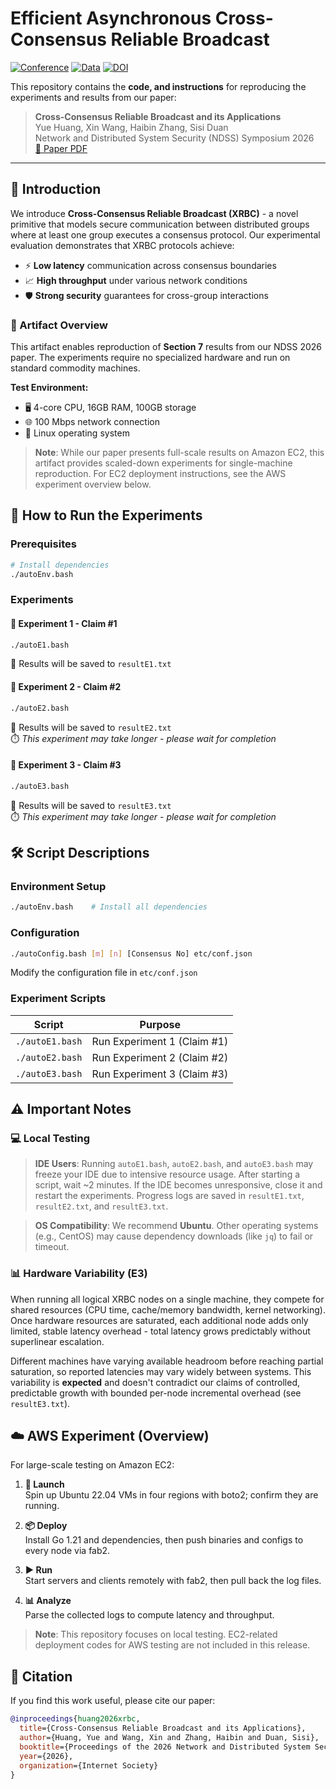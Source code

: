 # Efficient Asynchronous Cross-Consensus Reliable Broadcast


[![Conference](https://img.shields.io/badge/Conference-NDSS%20'26-blue)](https://www.ndss-symposium.org/ndss2026/)
[![Data](https://img.shields.io/badge/Data-Zenodo-4c7e9b.svg)](https://zenodo.org/records/16945739)
[![DOI](https://zenodo.org/badge/DOI/10.5281/zenodo.16945739.svg)](https://doi.org/10.5281/zenodo.16945739)


This repository contains the **code, and instructions** for reproducing the experiments and results from our paper:

> **Cross-Consensus Reliable Broadcast and its Applications**  
> Yue Huang, Xin Wang, Haibin Zhang, Sisi Duan  
> Network and Distributed System Security (NDSS) Symposium 2026  
> [📄 Paper PDF](https://eprint.iacr.org/2025/1483)

---



## 🔬 Introduction

We introduce **Cross-Consensus Reliable Broadcast (XRBC)** - a novel primitive that models secure communication between distributed groups where at least one group executes a consensus protocol. Our experimental evaluation demonstrates that XRBC protocols achieve:

- ⚡ **Low latency** communication across consensus boundaries
- 📈 **High throughput** under various network conditions  
- 🛡️ **Strong security** guarantees for cross-group interactions

### 🧪 Artifact Overview
This artifact enables reproduction of **Section 7** results from our NDSS 2026 paper. The experiments require no specialized hardware and run on standard commodity machines.

**Test Environment:**
- 🖥️ 4-core CPU, 16GB RAM, 100GB storage
- 🌐 100 Mbps network connection  
- 🐧 Linux operating system

> **Note**: While our paper presents full-scale results on Amazon EC2, this artifact provides scaled-down experiments for single-machine reproduction. For EC2 deployment instructions, see the AWS experiment overview below.

## 🚀 How to Run the Experiments

### Prerequisites
```bash
# Install dependencies
./autoEnv.bash
```

### Experiments

#### 🔬 **Experiment 1** - Claim #1
```bash
./autoE1.bash
```
📄 Results will be saved to `resultE1.txt`

#### 🔬 **Experiment 2** - Claim #2  
```bash
./autoE2.bash
```
📄 Results will be saved to `resultE2.txt`  
⏱️ *This experiment may take longer - please wait for completion*

#### 🔬 **Experiment 3** - Claim #3
```bash
./autoE3.bash
```
📄 Results will be saved to `resultE3.txt`  
⏱️ *This experiment may take longer - please wait for completion*

## 🛠️ Script Descriptions

### Environment Setup
```bash
./autoEnv.bash    # Install all dependencies
```

### Configuration
```bash
./autoConfig.bash [m] [n] [Consensus No] etc/conf.json
```
Modify the configuration file in `etc/conf.json`

### Experiment Scripts
| Script | Purpose |
|--------|---------|
| `./autoE1.bash` | Run Experiment 1 (Claim #1) |
| `./autoE2.bash` | Run Experiment 2 (Claim #2) |
| `./autoE3.bash` | Run Experiment 3 (Claim #3) |

## ⚠️ Important Notes

### 💻 Local Testing
> **IDE Users**: Running `autoE1.bash`, `autoE2.bash`, and `autoE3.bash` may freeze your IDE due to intensive resource usage. After starting a script, wait ~2 minutes. If the IDE becomes unresponsive, close it and restart the experiments. Progress logs are saved in `resultE1.txt`, `resultE2.txt`, and `resultE3.txt`.

> **OS Compatibility**: We recommend **Ubuntu**. Other operating systems (e.g., CentOS) may cause dependency downloads (like `jq`) to fail or timeout.

### 📊 Hardware Variability (E3)
When running all logical XRBC nodes on a single machine, they compete for shared resources (CPU time, cache/memory bandwidth, kernel networking). Once hardware resources are saturated, each additional node adds only limited, stable latency overhead - total latency grows predictably without superlinear escalation.

Different machines have varying available headroom before reaching partial saturation, so reported latencies may vary widely between systems. This variability is **expected** and doesn't contradict our claims of controlled, predictable growth with bounded per-node incremental overhead (see `resultE3.txt`).

## ☁️ AWS Experiment (Overview)

For large-scale testing on Amazon EC2:

1. **🚀 Launch**  
   Spin up Ubuntu 22.04 VMs in four regions with boto2; confirm they are running.

2. **📦 Deploy**  
   Install Go 1.21 and dependencies, then push binaries and configs to every node via fab2.

3. **▶️ Run**  
   Start servers and clients remotely with fab2, then pull back the log files.

4. **📊 Analyze**  
   Parse the collected logs to compute latency and throughput.

> **Note**: This repository focuses on local testing. EC2-related deployment codes for AWS testing are not included in this release.

## 📖 Citation

If you find this work useful, please cite our paper:

```bibtex
@inproceedings{huang2026xrbc,
  title={Cross-Consensus Reliable Broadcast and its Applications},
  author={Huang, Yue and Wang, Xin and Zhang, Haibin and Duan, Sisi},
  booktitle={Proceedings of the 2026 Network and Distributed System Security Symposium},
  year={2026},
  organization={Internet Society}
}
```